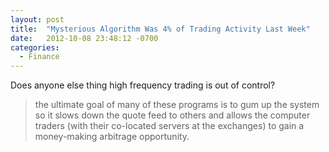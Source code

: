 ```yaml
---
layout: post
title:  "Mysterious Algorithm Was 4% of Trading Activity Last Week"
date:   2012-10-08 23:48:12 -0700
categories:
  - Finance
---
```


Does anyone else thing high frequency trading is out of control?

 > the ultimate goal of many of these programs is to gum up the system so it slows down the quote feed to others and allows the computer traders (with their co-located servers at the exchanges) to gain a money-making arbitrage opportunity.

